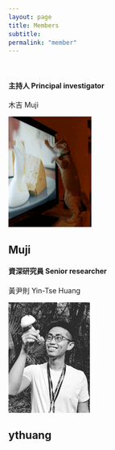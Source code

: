 ```yaml
---
layout: page
title: Members
subtitle:
permalink: "member"
--- 
```


<br>
<div class="container-fluid">
  
<div class="row">
	<div class="col no-gutters col-lg-4 col-md-4 col-sm-6 col-xs-12">
		<h4>主持人 Principal investigator</h4>
		<p>木吉 Muji</p>
		<div class="hovereffect">
			<img class="img-responsive" src="/assets/img/people/Muji_TV_crop.gif" alt="">
			<div class="overlay">
				<h2>Muji</h2>
				<a class="info" href="ythuang"></a>
			</div>
		</div>
	<div class="col no-gutters col-lg-4 col-md-4 col-sm-6 col-xs-12">
		<h4>資深研究員 Senior researcher</h4>
		<p>黃尹則 Yin-Tse Huang</p>
		<div class="hovereffect">
			<img class="img-responsive" src="/assets/img/people/MeintheField_220px.png" alt="">
			<div class="overlay">
				<h2>ythuang</h2>
				<a class="info" href="ythuang"></a>
			</div>
		</div>
		
</div>
<br>



